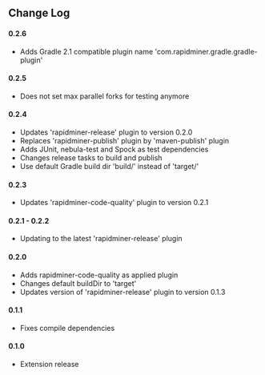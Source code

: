 ## Change Log

#### 0.2.6
* Adds Gradle 2.1 compatible plugin name 'com.rapidminer.gradle.gradle-plugin'

#### 0.2.5
* Does not set max parallel forks for testing anymore

#### 0.2.4
* Updates 'rapidminer-release' plugin to version 0.2.0
* Replaces 'rapidminer-publish' plugin by 'maven-publish' plugin
* Adds JUnit, nebula-test and Spock as test dependencies
* Changes release tasks to build and publish
* Use default Gradle build dir 'build/' instead of 'target/'

#### 0.2.3
* Updates 'rapidminer-code-quality' plugin to version 0.2.1

#### 0.2.1 - 0.2.2
* Updating to the latest 'rapidminer-release' plugin

#### 0.2.0
* Adds rapidminer-code-quality as applied plugin
* Changes default buildDir to 'target'
* Updates version of 'rapidminer-release' plugin to version 0.1.3

#### 0.1.1
* Fixes compile dependencies

#### 0.1.0 
* Extension release


